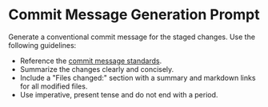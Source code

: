 <!-- file: .github/prompts/commit-message.prompt.md -->

# Commit Message Generation Prompt

Generate a conventional commit message for the staged changes. Use the following guidelines:

- Reference the [commit message standards](../commit-messages.md).
- Summarize the changes clearly and concisely.
- Include a "Files changed:" section with a summary and markdown links for all modified files.
- Use imperative, present tense and do not end with a period.

